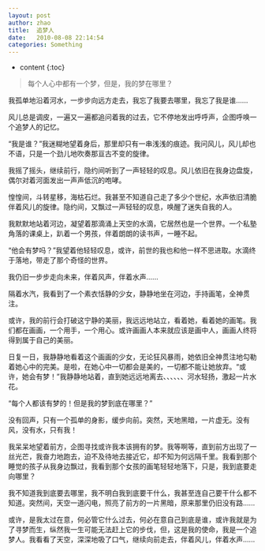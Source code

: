 ```yaml
---
layout: post
author: zhao
title:  追梦人
date:   2010-08-08 22:14:54
categories: Something
---
```


* content
{:toc}

>每个人心中都有一个梦，但是，我的梦在哪里？

我孤单地沿着河水，一步步向远方走去，我忘了我要去哪里，我忘了我是谁......

风儿总是调皮，一遍又一遍都追问着我的过去，它不停地发出呼呼声，企图呼唤一个追梦人的记忆。

“我是谁？”我迷糊地望着身后，那里却只有一串浅浅的痕迹。我问风儿，风儿却也不语，只是一个劲儿地吹奏那亘古不变的旋律。

我摇了摇头，继续前行，隐约间听到了一声轻轻的叹息。风儿依旧在我身边盘旋，偶尔对着河面发出一声声低沉的咆哮。

惶惶间，斗转星移，海枯石烂。我甚至不知道自己走了多少个世纪，水声依旧清脆伴着风儿的旋律。隐约间，又飘过一声轻轻的叹息，唤醒了迷失自我的人。

我默默地站着河边，凝望着那滴涌上天空的水滴，它居然也是一个世界。一个私塾角落的课桌上，趴着一个男孩，伴着朗朗的读书声，一睡不起。

“他会有梦吗？”我望着他轻轻叹息，或许，前世的我也和他一样不思进取。水滴终于落地，带走了那个奇怪的世界。

我仍旧一步步走向未来，伴着风声，伴着水声......

隔着水汽，我看到了一个素衣恬静的少女，静静地坐在河边，手持画笔，全神贯注。

或许，我的前行会打破这宁静的美丽，我远远地站立，看着她，看着她的画笔。我们都在画画，一个用手，一个用心。或许画画人本来就应该是画中人，画画人终将得到属于自己的美丽。

日复一日，我静静地看着这个画画的少女，无论狂风暴雨，她依旧全神贯注地勾勒着她心中的完美。是啦，在她心中一切都会是美的，一切都不能让她放弃。“或许，她会有梦！”我静静地站着，直到她远远地离去、、、、、、河水轻扬，激起一片水花。

“每个人都该有梦的！但是我的梦到底在哪里？”

没有回声，只有一个孤单的身影，缓步向前。突然，天地黑暗，一片虚无。没有风，没有水，只有我！

我呆呆地望着前方，企图寻找或许我本该拥有的梦。我等啊等，直到前方出现了一丝光芒，我奋力地跑去，迫不及待地去接近它，却不知为何远隔千里。我看到那个睡觉的孩子从我身边飘过，我看到那个女孩的画笔轻轻地落下，只是，我到底要走向哪里？

我不知道我到底要去哪里，我不明白我到底要干什么，我甚至连自己要干什么都不知道。突然间，天空一道闪电，照亮了前方的一片黑暗，原来那里仍旧没有路......

或许，是我太过在意，何必管它什么过去，何必在意自己到底是谁，或许我就是为了寻梦而生，纵然我一生可能无法赶上它的步伐，但，这是我的使命，我是一个追梦人。我看看了天空，深深地吸了口气，继续向前走去，伴着风儿，伴着水声......